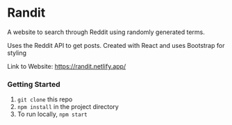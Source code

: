 # Randit

A website to search through Reddit using randomly generated terms.

Uses the Reddit API to get posts.
Created with React and uses Bootstrap for styling

Link to Website: https://randit.netlify.app/

### Getting Started

1. `git clone` this repo
2. `npm install` in the project directory
3. To run locally, `npm start`
